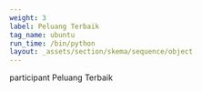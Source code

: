 ```yaml
---
weight: 3
label: Peluang Terbaik
tag_name: ubuntu
run_time: /bin/python
layout: _assets/section/skema/sequence/object
---
```

participant Peluang Terbaik
